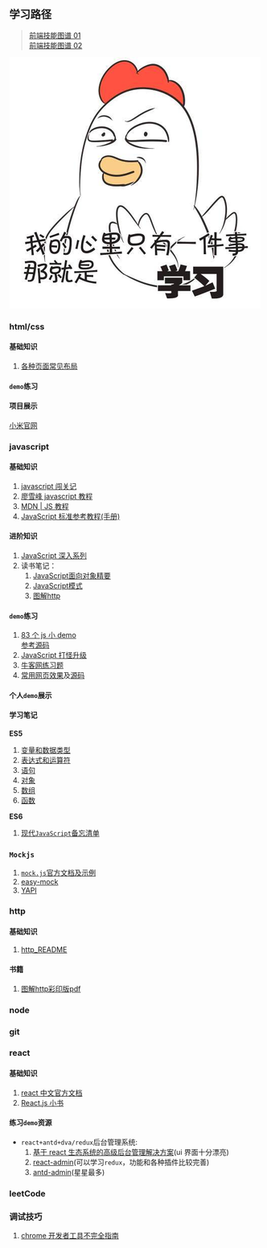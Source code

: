 ## 学习路径

> [前端技能图谱 01](https://leohxj.gitbooks.io/front-end-database/content/)  
> [前端技能图谱 02](https://github.com/f2e-awesome/knowledge)

![study](./images/study.png)

### html/css

#### 基础知识

1.  [各种页面常见布局](https://sweet-kk.github.io/css-layout/#/)

#### `demo`练习

#### 项目展示

[小米官网](https://wangkaiwd.github.io/html-css-layout/xiaomi/index.html)

### javascript

#### 基础知识
1.  [javascript 闯关记](https://github.com/stone0090/javascript-lessons)
2.  [廖雪峰 javascript 教程](https://www.liaoxuefeng.com/wiki/001434446689867b27157e896e74d51a89c25cc8b43bdb3000)
3.  [MDN | JS 教程](https://developer.mozilla.org/zh-CN/docs/Web/JavaScript/A_re-introduction_to_JavaScript)
4.  [JavaScript 标准参考教程(手册)](http://javascript.ruanyifeng.com/)

#### 进阶知识
1. [JavaScript 深入系列](https://github.com/mqyqingfeng/Blog)
2. 读书笔记：  
   1. [JavaScript面向对象精要](https://github.com/JChehe/blog/blob/master/posts/%E3%80%8AJavaScript%E9%9D%A2%E5%90%91%E5%AF%B9%E8%B1%A1%E7%B2%BE%E8%A6%81%E3%80%8B%E8%AF%BB%E4%B9%A6%E7%AC%94%E8%AE%B0.md)
   2. [JavaScript模式](https://github.com/JChehe/blog/blob/master/posts/%E3%80%8AJavaScript%E6%A8%A1%E5%BC%8F%E3%80%8B%E8%AF%BB%E4%B9%A6%E7%AC%94%E8%AE%B0.md)
   3. [图解http](https://github.com/JChehe/blog/blob/master/posts/%E3%80%8A%E5%9B%BE%E8%A7%A3HTTP%E3%80%8B%E8%AF%BB%E4%B9%A6%E7%AC%94%E8%AE%B0.md)
#### `demo`练习
1.  [83 个 js 小 demo](https://laihuamin.github.io/jsExample/)  
    [参考源码](https://github.com/AllySu/JavaScript)
2.  [JavaScript 打怪升级](https://juejin.im/post/5a39b2dcf265da431d3cd036)
3.  [牛客网练习题](https://www.nowcoder.com/ta/js-assessment)
4.  [常用网页效果](http://jikeytang.github.io/)及[源码](https://github.com/jikeytang/jikeytang.github.io)
#### 个人`demo`展示

#### 学习笔记

**ES5**
1.  [变量和数据类型](https://github.com/wangkaiwd/webLearn/blob/master/javaScript/javaScript%E9%97%AF%E5%85%B3%E8%AE%B0/03.%20%E5%8F%98%E9%87%8F%E5%92%8C%E6%95%B0%E6%8D%AE%E7%B1%BB%E5%9E%8B/README.md)
2.  [表达式和运算符](https://github.com/wangkaiwd/webLearn/blob/master/javaScript/javaScript%E9%97%AF%E5%85%B3%E8%AE%B0/04.%20%E8%A1%A8%E8%BE%BE%E5%BC%8F%E5%92%8C%E8%BF%90%E7%AE%97%E7%AC%A6/README.md)
3.  [语句](https://github.com/wangkaiwd/webLearn/blob/master/javaScript/javaScript%E9%97%AF%E5%85%B3%E8%AE%B0/05.%20%E8%AF%AD%E5%8F%A5/README.md)
4.  [对象](https://github.com/wangkaiwd/webLearn/blob/master/javaScript/javaScript%E9%97%AF%E5%85%B3%E8%AE%B0/06.%20%E5%AF%B9%E8%B1%A1/README.md)
5.  [数组](https://github.com/wangkaiwd/webLearn/tree/master/javaScript/javaScript%E9%97%AF%E5%85%B3%E8%AE%B0/07.%20%E6%95%B0%E7%BB%84)
6.  [函数](https://github.com/wangkaiwd/webLearn/tree/master/javaScript/javaScript%E9%97%AF%E5%85%B3%E8%AE%B0/08.%20%E5%87%BD%E6%95%B0)

**ES6**

1.  [现代`JavaScript`备忘清单](http://translate.breword.com/pages/ef2ac50436e84d5582d3d04971488c22)

### `Mockjs`

1.  [`mock.js`官方文档及示例](http://mockjs.com/)
2.  [easy-mock](https://easy-mock.com/)
3.  [YAPI](http://yapi.demo.qunar.com/)

### http
#### 基础知识
1. [http_README](https://github.com/CyC2018/Interview-Notebook/blob/master/notes/HTTP.md)
#### 书籍
1. [图解http彩印版pdf](https://github.com/zhaohaihao/book-pdf/blob/master/http/%E5%9B%BE%E8%A7%A3HTTP%2B%E5%BD%A9%E8%89%B2%E7%89%88%2540www.java1234.com.pdf)
### node

### git

### react

#### 基础知识

1.  [react 中文官方文档](https://doc.react-china.org/)
2.  [React.js 小书](http://huziketang.mangojuice.top/books/react/)

#### 练习`demo`资源

* `react+antd+dva/redux`后台管理系统:
  1.  [基于 react 生态系统的高级后台管理解决方案](https://github.com/LANIF-UI/dva-boot-admin)(ui 界面十分漂亮)
  2.  [react-admin](https://github.com/yezihaohao/react-admin)(可以学习`redux`，功能和各种插件比较完善)
  3.  [antd-admin](https://github.com/zuiidea/antd-admin)(星星最多)

### leetCode

### 调试技巧

1.  [chrome 开发者工具不完全指南](https://juejin.im/post/59ffad656fb9a0450b65c4c0)
